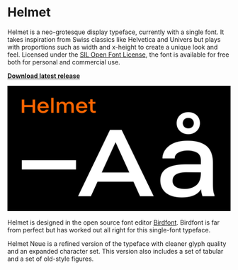 # Helmet

Helmet is a neo-grotesque display typeface, currently with a single font. It takes inspiration from Swiss classics like Helvetica and Univers but plays with proportions such as width and x-height to create a unique look and feel. Licensed under the [SIL Open Font License](http://scripts.sil.org/OFL_web), the font is available for free both for personal and commercial use.

**[Download latest release](https://github.com/carlenlund/helmet/releases/latest)**

![](images/helmet-1.png)

Helmet is designed in the open source font editor [Birdfont](https://birdfont.org/). Birdfont is far from perfect but has worked out all right for this single-font typeface.

Helmet Neue is a refined version of the typeface with cleaner glyph quality and an expanded character set. This version also includes a set of tabular and a set of old-style figures.
